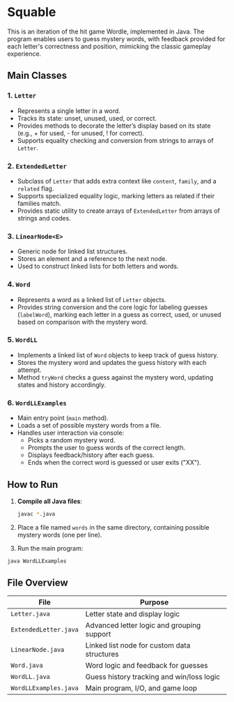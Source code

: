 # Squable

This is an iteration of the hit game Wordle, implemented in Java. The program enables users to guess mystery words, with feedback provided for each letter's correctness and position, mimicking the classic gameplay experience.

## Main Classes

### 1. `Letter`
- Represents a single letter in a word.
- Tracks its state: unset, unused, used, or correct.
- Provides methods to decorate the letter’s display based on its state (e.g., + for used, - for unused, ! for correct).
- Supports equality checking and conversion from strings to arrays of `Letter`.

### 2. `ExtendedLetter`
- Subclass of `Letter` that adds extra context like `content`, `family`, and a `related` flag.
- Supports specialized equality logic, marking letters as related if their families match.
- Provides static utility to create arrays of `ExtendedLetter` from arrays of strings and codes.

### 3. `LinearNode<E>`
- Generic node for linked list structures.
- Stores an element and a reference to the next node.
- Used to construct linked lists for both letters and words.

### 4. `Word`
- Represents a word as a linked list of `Letter` objects.
- Provides string conversion and the core logic for labeling guesses (`labelWord`), marking each letter in a guess as correct, used, or unused based on comparison with the mystery word.

### 5. `WordLL`
- Implements a linked list of `Word` objects to keep track of guess history.
- Stores the mystery word and updates the guess history with each attempt.
- Method `tryWord` checks a guess against the mystery word, updating states and history accordingly.

### 6. `WordLLExamples`
- Main entry point (`main` method).
- Loads a set of possible mystery words from a file.
- Handles user interaction via console:
  - Picks a random mystery word.
  - Prompts the user to guess words of the correct length.
  - Displays feedback/history after each guess.
  - Ends when the correct word is guessed or user exits ("XX").

## How to Run

1. **Compile all Java files**:
   ```sh
   javac *.java

2. Place a file named `words` in the same directory, containing possible mystery words (one per line).

3. Run the main program:
```sh
java WordLLExamples
```

## File Overview

| File                   | Purpose                                      |
|------------------------|----------------------------------------------|
| `Letter.java`          | Letter state and display logic               |
| `ExtendedLetter.java`  | Advanced letter logic and grouping support   |
| `LinearNode.java`      | Linked list node for custom data structures  |
| `Word.java`            | Word logic and feedback for guesses          |
| `WordLL.java`          | Guess history tracking and win/loss logic    |
| `WordLLExamples.java`  | Main program, I/O, and game loop             |

